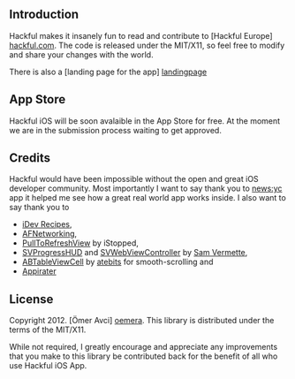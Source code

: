 Introduction
------------
Hackful makes it insanely fun to read and contribute to [Hackful Europe] [hackful.com].
The code is released under the MIT/X11, so feel free to modify and share your changes with the world. 

There is also a [landing page for the app] [landingpage]

App Store
---------
Hackful iOS will be soon avalaible in the App Store for free. At the moment we are in the submission process waiting to get approved.

Credits
-------
Hackful would have been impossible without the open and great iOS developer community. Most importantly I want to say thank you to [news:yc](http://newsyc.me/) app it helped me see how a great real world app works inside. 
I also want to say thank you to

* [iDev Recipes](http://idevrecipes.com),
* [AFNetworking](http://github.com/AFNetworking/AFNetworking),
* [PullToRefreshView](http://github.com/iStopped/PullToRefreshView) by iStopped,
* [SVProgressHUD](http://github.com/samvermette/SVProgressHUD) and [SVWebViewController](http://github.com/samvermette/SVWebViewController) by [Sam Vermette](http://samvermette.com/),
* [ABTableViewCell](http://blog.atebits.com/2008/12/fast-scrolling-in-tweetie-with-uitableview/) by [atebits](http://blog.atebits.com/) for smooth-scrolling and
* [Appirater](http://github.com/arashpayan/appirater)

License
-------
Copyright 2012. [Ömer Avci] [oemera].
This library is distributed under the terms of the MIT/X11.

While not required, I greatly encourage and appreciate any improvements that you make
to this library be contributed back for the benefit of all who use Hackful iOS App.

[oemera]: http://dailyoemer.com
[hackful.com]: http://hackful.com
[landingpage]: http://oemera.github.com/hackful-ios